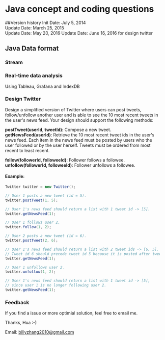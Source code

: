 Java concept and coding questions
=================================


##Version history
Init   Date: July 5, 2014   
Update Date: March 25, 2015  
Update Date: May 20, 2016
Update Date: June 16, 2016 for design twitter 

## Java Data format 

### Stream

### Real-time data analysis
Using Tableau, Grafana and IndexDB

### Design Twitter

Design a simplified version of Twitter where users can post tweets, follow/unfollow another user and is able to see the 10 most recent tweets in the user's news feed. Your design should support the following methods:  

**postTweet(userId, tweetId)**: Compose a new tweet.  
**getNewsFeed(userId)**: Retrieve the 10 most recent tweet ids in the user's news feed. Each item in the news feed must be posted by users who the user followed or by the user herself. Tweets must be ordered from most recent to least recent.  

**follow(followerId, followeeId)**: Follower follows a followee.  
**unfollow(followerId, followeeId)**: Follower unfollows a followee.  

#### Example:  ####

```java
Twitter twitter = new Twitter();

// User 1 posts a new tweet (id = 5).
twitter.postTweet(1, 5);

// User 1's news feed should return a list with 1 tweet id -> [5].
twitter.getNewsFeed(1);  

// User 1 follows user 2.  
twitter.follow(1, 2);  

// User 2 posts a new tweet (id = 6).  
twitter.postTweet(2, 6);  

// User 1's news feed should return a list with 2 tweet ids -> [6, 5].  
// Tweet id 6 should precede tweet id 5 because it is posted after tweet id 5.  
twitter.getNewsFeed(1);  

// User 1 unfollows user 2.
twitter.unfollow(1, 2);

// User 1's news feed should return a list with 1 tweet id -> [5],
// since user 1 is no longer following user 2.
twitter.getNewsFeed(1);
```

### Feedback  

If you find a issue or more optimial solution,  feel free to email me.  

Thanks, Hua :-)  

Email: billyzhang2010@gmail.com 
